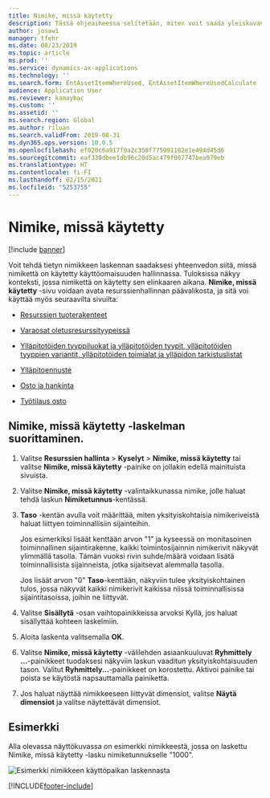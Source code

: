 ```yaml
---
title: Nimike, missä käytetty
description: Tässä ohjeaiheessa selitetään, miten voit saada yleiskuvan siitä, missä nimikettä käytetään resurssien hallinnassa.
author: josaw1
manager: tfehr
ms.date: 08/23/2019
ms.topic: article
ms.prod: ''
ms.service: dynamics-ax-applications
ms.technology: ''
ms.search.form: EntAssetItemWhereUsed, EntAssetItemWhereUsedCalculate
audience: Application User
ms.reviewer: kamaybac
ms.custom: ''
ms.assetid: ''
ms.search.region: Global
ms.author: riluan
ms.search.validFrom: 2019-08-31
ms.dyn365.ops.version: 10.0.5
ms.openlocfilehash: ef020c6a917f0a2c358f775991182e1e494d45d6
ms.sourcegitcommit: eaf330dbee1db96c20d5ac479f007747bea079eb
ms.translationtype: HT
ms.contentlocale: fi-FI
ms.lasthandoff: 02/15/2021
ms.locfileid: "5253755"
---
```

# <a name="item-where-used"></a>Nimike, missä käytetty

[!include [banner](../../includes/banner.md)]

 

Voit tehdä tietyn nimikkeen laskennan saadaksesi yhteenvedon siitä, missä nimikettä on käytetty käyttöomaisuuden hallinnassa. Tuloksissa näkyy konteksti, jossa nimikettä on käytetty sen elinkaaren aikana. **Nimike, missä käytetty** -sivu voidaan avata resurssienhallinnan päävalikosta, ja sitä voi käyttää myös seuraavilta sivuilta:

- [Resurssien tuoterakenteet](../objects/object-BOM.md)

- [Varaosat oletusresurssityypeissä](../setup-for-objects/object-types.md#spare-parts-on-the-asset-type-setup)

- [Ylläpitotöiden tyyppiluokat ja ylläpitotöiden tyypit, ylläpitotöiden tyyppien variantit, ylläpitotöiden toimialat ja ylläpidon tarkistuslistat](../setup-for-work-orders/job-groups-and-job-types-variants-trades-and-checklists.md)

- [Ylläpitoennuste](../work-orders/maintenance-forecasts.md)

- [Osto ja hankinta](../work-orders/procurement.md)

- [Työtilaus osto](../work-orders/procurement.md)

## <a name="make-an-item-where-used-calculation"></a>Nimike, missä käytetty -laskelman suorittaminen.

1. Valitse **Resurssien hallinta** > **Kyselyt** > **Nimike, missä käytetty** tai valitse **Nimike, missä käytetty** -painike on jollakin edellä mainituista sivuista.

2. Valitse **Nimike, missä käytetty** -valintaikkunassa nimike, jolle haluat tehdä laskun **Nimiketunnus**-kentässä.

3. **Taso** -kentän avulla voit määrittää, miten yksityiskohtaisia nimikeriveistä haluat liittyen toiminnallisiin sijainteihin. 

    Jos esimerkiksi lisäät kenttään arvon "1" ja kyseessä on monitasoinen toiminnallinen sijaintirakenne, kaikki toimintosijainnin nimikerivit näkyvät ylimmällä tasolla. Tämän vuoksi rivin suhde/määrä voidaan lisätä toiminnallisista sijainneista, jotka sijaitsevat alemmalla tasolla. 
    
    Jos lisäät arvon "0" **Taso**-kenttään, näkyviin tulee yksityiskohtainen tulos, jossa näkyvät kaikki nimikerivit kaikissa niissä toiminnallisissa sijaintitasoissa, joihin ne liittyvät.

4. Valitse **Sisällytä** -osan vaihtopainikkeissa arvoksi Kyllä, jos haluat sisällyttää kohteen laskelmiin.

5. Aloita laskenta valitsemalla **OK**.

6. Valitse **Nimike, missä käytetty** -välilehden asiaankuuluvat **Ryhmittely ...**-painikkeet tuodaksesi näkyviin laskun vaaditun yksityiskohtaisuuden tason. Valitut **Ryhmittely...**-painikkeet on korostettu. Aktivoi painike tai poista se käytöstä napsauttamalla painiketta.

7. Jos haluat näyttää nimikkeeseen liittyvät dimensiot, valitse **Näytä dimensiot** ja valitse näytettävät dimensiot.

## <a name="example"></a>Esimerkki

Alla olevassa näyttökuvassa on esimerkki nimikkeestä, jossa on laskettu Nimike, missä käytetty -lasku nimiketunnukselle "1000".

![Esimerkki nimikkeen käyttöpaikan laskennasta](media/12-controlling-and-reporting.png)



[!INCLUDE[footer-include](../../../includes/footer-banner.md)]